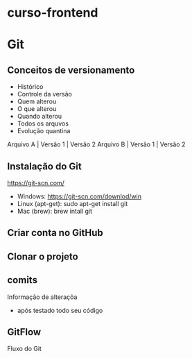 # curso-frontend


# Git
## Conceitos de versionamento
 - Histórico
 - Controle da versão
 - Quem alterou
 - O que alterou
 - Quando alterou
 - Todos os arquvos
 - Evolução quantina

 Arquivo A | Versão 1 | Versão 2
 Arquivo B | Versão 1 | Versão 2 

## Instalação do Git
https://git-scn.com/

- Windows: https://git-scn.com/downlod/win
- Linux (apt-get): sudo apt-get install git
- Mac (brew): brew intall git

## Criar conta no GitHub

## Clonar o projeto

## comits
 Informação de alteraçõa
 - após testado todo seu código

## GitFlow
Fluxo do Git

